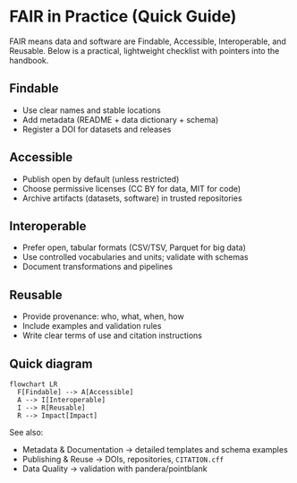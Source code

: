 # FAIR in Practice (Quick Guide)

FAIR means data and software are Findable, Accessible, Interoperable, and Reusable. Below is a practical, lightweight checklist with pointers into the handbook.

## Findable
- Use clear names and stable locations
- Add metadata (README + data dictionary + schema)
- Register a DOI for datasets and releases

## Accessible
- Publish open by default (unless restricted)
- Choose permissive licenses (CC BY for data, MIT for code)
- Archive artifacts (datasets, software) in trusted repositories

## Interoperable
- Prefer open, tabular formats (CSV/TSV, Parquet for big data)
- Use controlled vocabularies and units; validate with schemas
- Document transformations and pipelines

## Reusable
- Provide provenance: who, what, when, how
- Include examples and validation rules
- Write clear terms of use and citation instructions

## Quick diagram
```mermaid
flowchart LR
  F[Findable] --> A[Accessible]
  A --> I[Interoperable]
  I --> R[Reusable]
  R --> Impact[Impact]
```

See also:
- Metadata & Documentation → detailed templates and schema examples
- Publishing & Reuse → DOIs, repositories, `CITATION.cff`
- Data Quality → validation with pandera/pointblank
